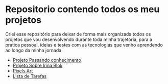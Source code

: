 # Repositorio contendo todos os meu projetos

Criei esse repositório para deixar de forma mais organizada todos os projetos que vou desenvolvendo durante toda minha trajetória, para a pratica pessoal, ideias e testes com as tecnologias que venho aprendendo ao longo da minha jornada.

- [Projeto Passando conhecimento](https://guilherme-artigas.github.io/Projeto-Passando-Conhecimento/)
- [Projeto Sobre Irina Blok](https://guilherme-artigas.github.io/Projeto-Sobre-IrinaBlok/)
- [Pixels Art](https://guilherme-artigas.github.io/projetos/Pixels-Art/)
- [Lista de Tarefas](https://guilherme-artigas.github.io/projetos/Lista-Tarefas/)
